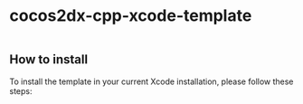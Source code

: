 cocos2dx-cpp-xcode-template
===========================

![]()

## How to install

To install the template in your current Xcode installation, please follow these steps:


